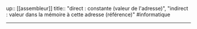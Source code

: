 up:: [[assembleur]]
title:: "direct : constante (valeur de l'adresse)", "indirect : valeur dans la mémoire à cette adresse (référence)"
#informatique 

---


